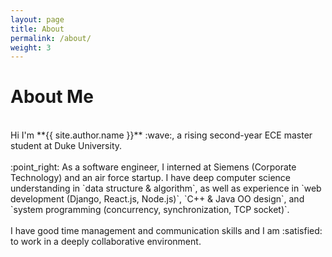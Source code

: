 ```yaml
---
layout: page
title: About
permalink: /about/
weight: 3
---
```


# **About Me**

<br>
Hi I'm **{{ site.author.name }}** :wave:, a rising second-year ECE master student at Duke University. <br><br>
:point_right: As a software engineer, I interned at Siemens (Corporate Technology) and an air force startup. I have deep computer science understanding in `data structure & algorithm`, as well as experience in `web development (Django, React.js, Node.js)`, `C++ & Java OO design`,  and `system programming (concurrency, synchronization, TCP socket)`. <br><br>
I have good time management and communication skills and I am :satisfied: to work in a deeply collaborative environment.
